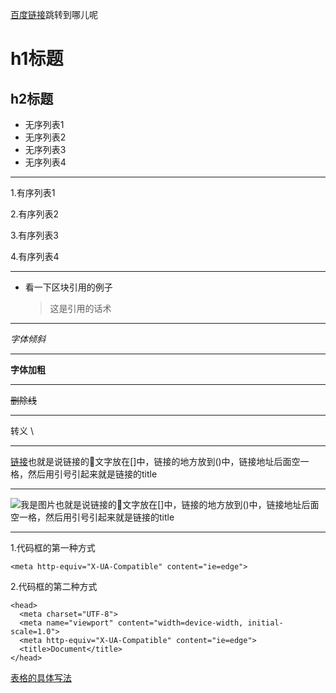 [百度链接](http://www.baidu.com)跳转到哪儿呢
# h1标题
## h2标题


* 无序列表1
* 无序列表2
* 无序列表3
* 无序列表4
- - -
1.有序列表1

2.有序列表2

3.有序列表3

4.有序列表4
- - -
* 看一下区块引用的例子
  >这是引用的话术
- - -
*字体倾斜*
- - -
**字体加粗**
- - -
~~删除线~~
- - -
转义
\\
- - -
[链接](http://www.baidu.com '这是链接标题')也就是说链接的文字放在[]中，链接的地方放到()中，链接地址后面空一格，然后用引号引起来就是链接的title
- - -
![我是图片](http://files.cnblogs.com/files/liyunhua/ctrip.gif 'vscode 终端快捷方式')也就是说链接的文字放在[]中，链接的地方放到()中，链接地址后面空一格，然后用引号引起来就是链接的title
- - -
1.代码框的第一种方式

`<meta http-equiv="X-UA-Compatible" content="ie=edge">`

2.代码框的第二种方式
```
<head>
  <meta charset="UTF-8">
  <meta name="viewport" content="width=device-width, initial-scale=1.0">
  <meta http-equiv="X-UA-Compatible" content="ie=edge">
  <title>Document</title>
</head>
```
[表格的具体写法](https://www.cnblogs.com/liugang-vip/p/6337580.html)